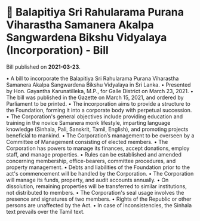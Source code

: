 # 📄  Balapitiya Sri Rahularama Purana Viharastha Samanera Akalpa Sangwardena Bikshu Vidyalaya (Incorporation) - Bill

Bill published on **2021-03-23**.

• A bill to incorporate the Balapitiya Sri Rahularama Purana Viharastha Samanera Akalpa Sangwardena Bikshu Vidyalaya in Sri Lanka.
• Presented by Hon. Gayantha Karunatilleka, M.P., for Galle District on March 23, 2021.
• The bill was published in the Gazette on March 15, 2021, and ordered by Parliament to be printed.
• The incorporation aims to provide a structure to the Foundation, forming it into a corporate body with perpetual succession.
• The Corporation's general objectives include providing education and training in the novice Samanera monk lifestyle, imparting language knowledge (Sinhala, Pali, Sanskrit, Tamil, English), and promoting projects beneficial to mankind.
• The Corporation’s management to be overseen by a Committee of Management consisting of elected members.
• The Corporation has powers to manage its finances, accept donations, employ staff, and manage properties.
• Rules can be established and amended concerning membership, office-bearers, committee procedures, and property management.
• Debts and liabilities of the Foundation prior to the act's commencement will be handled by the Corporation.
• The Corporation will manage its funds, property, and audit accounts annually.
• On dissolution, remaining properties will be transferred to similar institutions, not distributed to members.
• The Corporation's seal usage involves the presence and signatures of two members.
• Rights of the Republic or other persons are unaffected by the Act.
• In case of inconsistencies, the Sinhala text prevails over the Tamil text.
